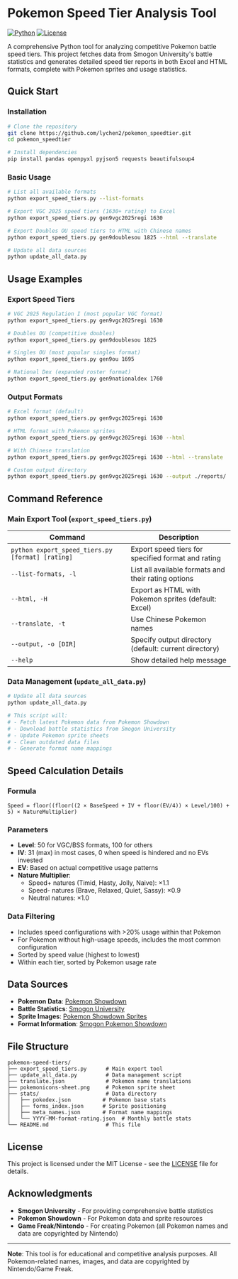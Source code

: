 # Pokemon Speed Tier Analysis Tool

[![Python](https://img.shields.io/badge/Python-3.7+-blue.svg)](https://python.org)
[![License](https://img.shields.io/badge/License-MIT-green.svg)](LICENSE)

A comprehensive Python tool for analyzing competitive Pokemon battle speed tiers. This project fetches data from Smogon University's battle statistics and generates detailed speed tier reports in both Excel and HTML formats, complete with Pokemon sprites and usage statistics.

## Quick Start

### Installation

```bash
# Clone the repository
git clone https://github.com/lychen2/pokemon_speedtier.git
cd pokemon_speedtier

# Install dependencies
pip install pandas openpyxl pyjson5 requests beautifulsoup4
```

### Basic Usage

```bash
# List all available formats
python export_speed_tiers.py --list-formats

# Export VGC 2025 speed tiers (1630+ rating) to Excel
python export_speed_tiers.py gen9vgc2025regi 1630

# Export Doubles OU speed tiers to HTML with Chinese names
python export_speed_tiers.py gen9doublesou 1825 --html --translate

# Update all data sources
python update_all_data.py
```

## Usage Examples

### Export Speed Tiers

```bash
# VGC 2025 Regulation I (most popular VGC format)
python export_speed_tiers.py gen9vgc2025regi 1630

# Doubles OU (competitive doubles)
python export_speed_tiers.py gen9doublesou 1825

# Singles OU (most popular singles format)
python export_speed_tiers.py gen9ou 1695

# National Dex (expanded roster format)
python export_speed_tiers.py gen9nationaldex 1760
```

### Output Formats

```bash
# Excel format (default)
python export_speed_tiers.py gen9vgc2025regi 1630

# HTML format with Pokemon sprites
python export_speed_tiers.py gen9vgc2025regi 1630 --html

# With Chinese translation
python export_speed_tiers.py gen9vgc2025regi 1630 --html --translate

# Custom output directory
python export_speed_tiers.py gen9vgc2025regi 1630 --output ./reports/
```

## Command Reference

### Main Export Tool (`export_speed_tiers.py`)

| Command | Description |
|---------|-------------|
| `python export_speed_tiers.py [format] [rating]` | Export speed tiers for specified format and rating |
| `--list-formats, -l` | List all available formats and their rating options |
| `--html, -H` | Export as HTML with Pokemon sprites (default: Excel) |
| `--translate, -t` | Use Chinese Pokemon names |
| `--output, -o [DIR]` | Specify output directory (default: current directory) |
| `--help` | Show detailed help message |

### Data Management (`update_all_data.py`)

```bash
# Update all data sources
python update_all_data.py

# This script will:
# - Fetch latest Pokemon data from Pokemon Showdown
# - Download battle statistics from Smogon University  
# - Update Pokemon sprite sheets
# - Clean outdated data files
# - Generate format name mappings
```

## Speed Calculation Details

### Formula
```
Speed = floor((floor((2 × BaseSpeed + IV + floor(EV/4)) × Level/100) + 5) × NatureMultiplier)
```

### Parameters
- **Level**: 50 for VGC/BSS formats, 100 for others
- **IV**: 31 (max) in most cases, 0 when speed is hindered and no EVs invested
- **EV**: Based on actual competitive usage patterns
- **Nature Multiplier**:
  - Speed+ natures (Timid, Hasty, Jolly, Naive): ×1.1
  - Speed- natures (Brave, Relaxed, Quiet, Sassy): ×0.9  
  - Neutral natures: ×1.0

### Data Filtering
- Includes speed configurations with >20% usage within that Pokemon
- For Pokemon without high-usage speeds, includes the most common configuration
- Sorted by speed value (highest to lowest)
- Within each tier, sorted by Pokemon usage rate

## Data Sources

- **Pokemon Data**: [Pokemon Showdown](https://play.pokemonshowdown.com)
- **Battle Statistics**: [Smogon University](https://www.smogon.com/stats/)
- **Sprite Images**: [Pokemon Showdown Sprites](https://play.pokemonshowdown.com/sprites/)
- **Format Information**: [Smogon Pokemon Showdown](https://github.com/smogon/pokemon-showdown)

## File Structure

```
pokemon-speed-tiers/
├── export_speed_tiers.py      # Main export tool
├── update_all_data.py         # Data management script
├── translate.json             # Pokemon name translations
├── pokemonicons-sheet.png     # Pokemon sprite sheet
├── stats/                     # Data directory
│   ├── pokedex.json          # Pokemon base stats
│   ├── forms_index.json      # Sprite positioning
│   ├── meta_names.json       # Format name mappings
│   └── YYYY-MM-format-rating.json  # Monthly battle stats
└── README.md                  # This file
```

## License

This project is licensed under the MIT License - see the [LICENSE](LICENSE) file for details.

## Acknowledgments

- **Smogon University** - For providing comprehensive battle statistics
- **Pokemon Showdown** - For Pokemon data and sprite resources  
- **Game Freak/Nintendo** - For creating Pokemon (all Pokemon names and data are copyrighted by Nintendo)

---

**Note**: This tool is for educational and competitive analysis purposes. All Pokemon-related names, images, and data are copyrighted by Nintendo/Game Freak.